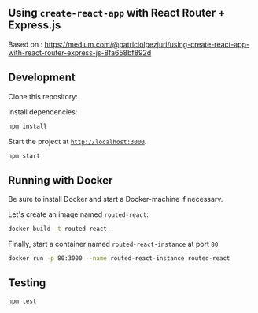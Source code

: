## Using `create-react-app` with React Router + Express.js

Based on : https://medium.com/@patriciolpezjuri/using-create-react-app-with-react-router-express-js-8fa658bf892d

## Development

Clone this repository:

Install dependencies:

```sh
npm install
```

Start the project at [`http://localhost:3000`](http://localhost:3000).

```sh
npm start
```

## Running with Docker

Be sure to install Docker and start a Docker-machine if necessary.

Let's create an image named `routed-react`:

```sh
docker build -t routed-react .
```

Finally, start a container named `routed-react-instance` at port `80`.

```sh
docker run -p 80:3000 --name routed-react-instance routed-react
```

## Testing

```sh
npm test
```
